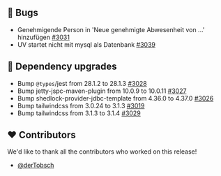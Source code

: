 ## 🐞 Bugs

- Genehmigende Person in 'Neue genehmigte Abwesenheit von ...' hinzufügen [#3031](https://github.com/urlaubsverwaltung/urlaubsverwaltung/issues/3031)
- UV startet nicht mit mysql als Datenbank [#3039](https://github.com/urlaubsverwaltung/urlaubsverwaltung/issues/3039)

## 🔨 Dependency upgrades

- Bump `@types`/jest from 28.1.2 to 28.1.3 [#3028](https://github.com/urlaubsverwaltung/urlaubsverwaltung/pull/3028)
- Bump jetty-jspc-maven-plugin from 10.0.9 to 10.0.11 [#3027](https://github.com/urlaubsverwaltung/urlaubsverwaltung/pull/3027)
- Bump shedlock-provider-jdbc-template from 4.36.0 to 4.37.0 [#3026](https://github.com/urlaubsverwaltung/urlaubsverwaltung/pull/3026)
- Bump tailwindcss from 3.0.24 to 3.1.3 [#3019](https://github.com/urlaubsverwaltung/urlaubsverwaltung/pull/3019)
- Bump tailwindcss from 3.1.3 to 3.1.4 [#3029](https://github.com/urlaubsverwaltung/urlaubsverwaltung/pull/3029)

## ❤️ Contributors

We'd like to thank all the contributors who worked on this release!

- [@derTobsch](https://github.com/derTobsch)
